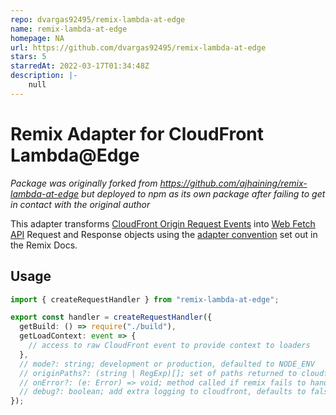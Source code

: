 ```yaml
---
repo: dvargas92495/remix-lambda-at-edge
name: remix-lambda-at-edge
homepage: NA
url: https://github.com/dvargas92495/remix-lambda-at-edge
stars: 5
starredAt: 2022-03-17T01:34:48Z
description: |-
    null
---
```


# Remix Adapter for CloudFront Lambda@Edge

_Package was originally forked from https://github.com/ajhaining/remix-lambda-at-edge but deployed to npm as its own package after failing to get in contact with the original author_

This adapter transforms [CloudFront Origin Request Events](https://docs.aws.amazon.com/AmazonCloudFront/latest/DeveloperGuide/lambda-event-structure.html#example-origin-request) into [Web Fetch API](https://developer.mozilla.org/en-US/docs/Web/API/Fetch_API) Request and Response objects using the [adapter convention](https://remix.run/docs/en/v1/other-api/adapter) set out in the Remix Docs.

## Usage

```ts
import { createRequestHandler } from "remix-lambda-at-edge";

export const handler = createRequestHandler({
  getBuild: () => require("./build"),
  getLoadContext: event => {
    // access to raw CloudFront event to provide context to loaders
  },
  // mode?: string; development or production, defaulted to NODE_ENV 
  // originPaths?: (string | RegExp)[]; set of paths returned to cloudfront to lookup in S3 instead
  // onError?: (e: Error) => void; method called if remix fails to handle the request for any reason
  // debug?: boolean; add extra logging to cloudfront, defaults to false
});
```

